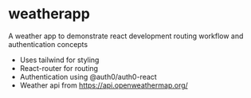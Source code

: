 # weatherapp
A weather app to demonstrate react development routing workflow and authentication concepts 

- Uses tailwind for styling
- React-router for routing
- Authentication using @auth0/auth0-react
- Weather api from https://api.openweathermap.org/ 


